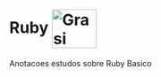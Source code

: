 # Ruby <img align="center" alt="Grasi" height="70" width="80" src="https://media.giphy.com/media/jsNIKFrb6wZzKOXerG/giphy.gif">

Anotacoes estudos sobre Ruby Basico
